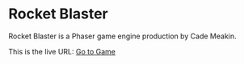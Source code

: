 # Rocket Blaster
Rocket Blaster is a Phaser game engine production by Cade Meakin.

This is the live URL:
[Go to Game](https://github.com/shaunreeves/rocketblaster)
